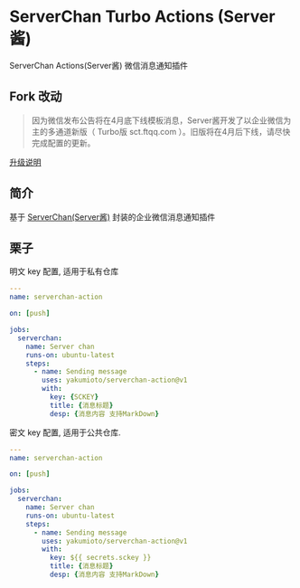 # ServerChan Turbo Actions (Server酱)

ServerChan Actions(Server酱) 微信消息通知插件

## Fork 改动
> 因为微信发布公告将在4月底下线模板消息，Server酱开发了以企业微信为主的多通道新版（ Turbo版 sct.ftqq.com ）。旧版将在4月后下线，请尽快完成配置的更新。

[升级说明](http://sc.ftqq.com/9.version)


## 简介

基于 [ServerChan(Server酱)](https://sct.ftqq.com/) 封装的企业微信消息通知插件

## 栗子

明文 key 配置, 适用于私有仓库

```yaml
---
name: serverchan-action

on: [push]

jobs:
  serverchan:
    name: Server chan
    runs-on: ubuntu-latest
    steps:
      - name: Sending message
        uses: yakumioto/serverchan-action@v1
        with:
          key: {SCKEY}
          title: {消息标题}
          desp: {消息内容 支持MarkDown}
```

密文 key 配置, 适用于公共仓库.

```yaml
---
name: serverchan-action

on: [push]

jobs:
  serverchan:
    name: Server chan
    runs-on: ubuntu-latest
    steps:
      - name: Sending message
        uses: yakumioto/serverchan-action@v1
        with:
          key: ${{ secrets.sckey }}
          title: {消息标题}
          desp: {消息内容 支持MarkDown}
```
